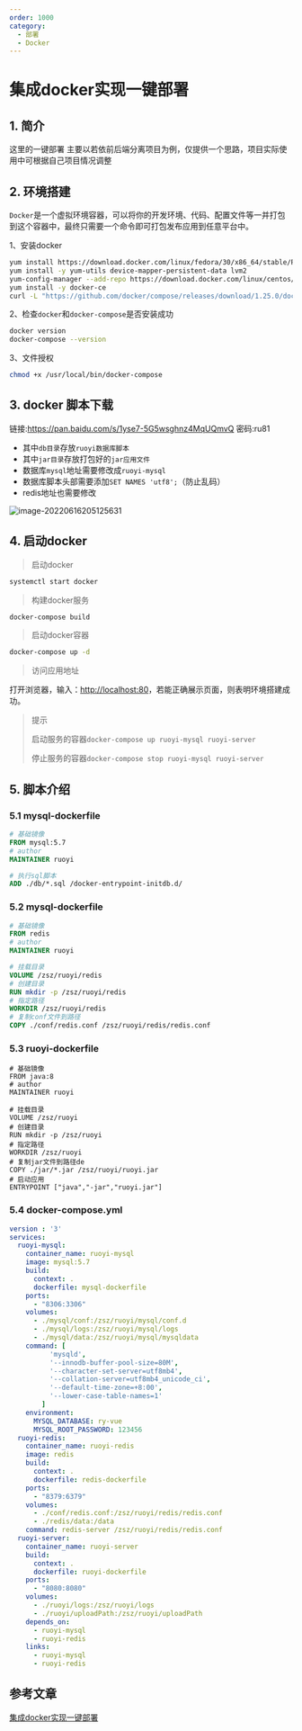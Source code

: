 ```yaml
---
order: 1000
category:
  - 部署
  - Docker
---
```


# 集成docker实现一键部署

## 1. 简介

这里的一键部署 主要以若依前后端分离项目为例，仅提供一个思路，项目实际使用中可根据自己项目情况调整

## 2. 环境搭建

`Docker`是一个虚拟环境容器，可以将你的开发环境、代码、配置文件等一并打包到这个容器中，最终只需要一个命令即可打包发布应用到任意平台中。

1、安装docker

```sh
yum install https://download.docker.com/linux/fedora/30/x86_64/stable/Packages/containerd.io-1.2.6-3.3.fc30.x86_64.rpm
yum install -y yum-utils device-mapper-persistent-data lvm2
yum-config-manager --add-repo https://download.docker.com/linux/centos/docker-ce.repo
yum install -y docker-ce
curl -L "https://github.com/docker/compose/releases/download/1.25.0/docker-compose-$(uname -s)-$(uname -m)" -o /usr/local/bin/docker-compose
```

2、检查`docker`和`docker-compose`是否安装成功

```sh
docker version
docker-compose --version
```

3、文件授权

```sh
chmod +x /usr/local/bin/docker-compose
```

## 3. docker 脚本下载

链接:https://pan.baidu.com/s/1yse7-5G5wsghnz4MqUQmvQ  密码:ru81

- 其中`db目录`存放`ruoyi数据库脚本`
- 其中`jar目录`存放打包好的`jar应用文件`
- 数据库`mysql`地址需要修改成`ruoyi-mysql`
- 数据库脚本头部需要添加`SET NAMES 'utf8';`（防止乱码）
- redis地址也需要修改

![image-20220616205125631](https://abelsun-1256449468.cos.ap-beijing.myqcloud.com/image/image-20220616205125631.png)

## 4. 启动docker

> 启动docker

```sh
systemctl start docker
```

> 构建docker服务

```sh
docker-compose build
```

> 启动docker容器

```sh
docker-compose up -d
```

> 访问应用地址

打开浏览器，输入：[http://localhost:80](http://localhost/)，若能正确展示页面，则表明环境搭建成功。

> 提示
>
> 启动服务的容器`docker-compose up ruoyi-mysql ruoyi-server`
>
> 停止服务的容器`docker-compose stop ruoyi-mysql ruoyi-server`

## 5. 脚本介绍

### 5.1 mysql-dockerfile

```dockerfile
# 基础镜像
FROM mysql:5.7
# author
MAINTAINER ruoyi

# 执行sql脚本
ADD ./db/*.sql /docker-entrypoint-initdb.d/
```

### 5.2 mysql-dockerfile

```dockerfile
# 基础镜像
FROM redis
# author
MAINTAINER ruoyi

# 挂载目录
VOLUME /zsz/ruoyi/redis
# 创建目录
RUN mkdir -p /zsz/ruoyi/redis
# 指定路径
WORKDIR /zsz/ruoyi/redis
# 复制conf文件到路径
COPY ./conf/redis.conf /zsz/ruoyi/redis/redis.conf
```

### 5.3 ruoyi-dockerfile

````
# 基础镜像
FROM java:8
# author
MAINTAINER ruoyi

# 挂载目录
VOLUME /zsz/ruoyi
# 创建目录
RUN mkdir -p /zsz/ruoyi
# 指定路径
WORKDIR /zsz/ruoyi
# 复制jar文件到路径de
COPY ./jar/*.jar /zsz/ruoyi/ruoyi.jar
# 启动应用
ENTRYPOINT ["java","-jar","ruoyi.jar"]
````

### 5.4 docker-compose.yml

```yml
version : '3'
services:
  ruoyi-mysql:
    container_name: ruoyi-mysql
    image: mysql:5.7
    build:
      context: .
      dockerfile: mysql-dockerfile
    ports:
      - "8306:3306"
    volumes:
      - ./mysql/conf:/zsz/ruoyi/mysql/conf.d
      - ./mysql/logs:/zsz/ruoyi/mysql/logs
      - ./mysql/data:/zsz/ruoyi/mysql/mysqldata
    command: [
          'mysqld',
          '--innodb-buffer-pool-size=80M',
          '--character-set-server=utf8mb4',
          '--collation-server=utf8mb4_unicode_ci',
          '--default-time-zone=+8:00',
          '--lower-case-table-names=1'
        ]
    environment:
      MYSQL_DATABASE: ry-vue
      MYSQL_ROOT_PASSWORD: 123456
  ruoyi-redis:
    container_name: ruoyi-redis
    image: redis
    build:
      context: .
      dockerfile: redis-dockerfile
    ports:
      - "8379:6379"
    volumes:
      - ./conf/redis.conf:/zsz/ruoyi/redis/redis.conf
      - ./redis/data:/data
    command: redis-server /zsz/ruoyi/redis/redis.conf
  ruoyi-server:
    container_name: ruoyi-server
    build:
      context: .
      dockerfile: ruoyi-dockerfile
    ports:
      - "8080:8080"
    volumes:
      - ./ruoyi/logs:/zsz/ruoyi/logs
      - ./ruoyi/uploadPath:/zsz/ruoyi/uploadPath
    depends_on:
      - ruoyi-mysql
      - ruoyi-redis
    links:
      - ruoyi-mysql
      - ruoyi-redis
```

## 参考文章

[集成docker实现一键部署](http://doc.ruoyi.vip/ruoyi/document/cjjc.html#%E9%9B%86%E6%88%90docker%E5%AE%9E%E7%8E%B0%E4%B8%80%E9%94%AE%E9%83%A8%E7%BD%B2)